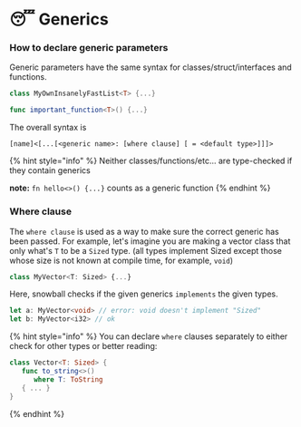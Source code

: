# 😴 Generics

### How to declare generic parameters

Generic parameters have the same syntax for classes/struct/interfaces and functions.

```kotlin
class MyOwnInsanelyFastList<T> {...}
```

```swift
func important_function<T>() {...}
```

The overall syntax is&#x20;

```
[name]<[...[<generic name>: [where clause] [ = <default type>]]]>
```

{% hint style="info" %}
Neither classes/functions/etc... are type-checked if they contain generics

**note:** `fn hello<>() {...}` counts as a generic function
{% endhint %}

### Where clause

The `where clause` is used as a way to make sure the correct generic has been passed. For example, let's imagine you are making a vector class that only what's `T` to be a `Sized` type. (all types implement Sized except those whose size is not known at compile time, for example, `void`)

```typescript
class MyVector<T: Sized> {...}
```

Here, snowball checks if the given generics `implements` the given types.

```typescript
let a: MyVector<void> // error: void doesn't implement "Sized"
let b: MyVector<i32> // ok
```

{% hint style="info" %}
You can declare `where` clauses separately to either check for other types or better reading:

```swift
class Vector<T: Sized> {
   func to_string<>() 
      where T: ToString
   { ... } 
}
```
{% endhint %}
